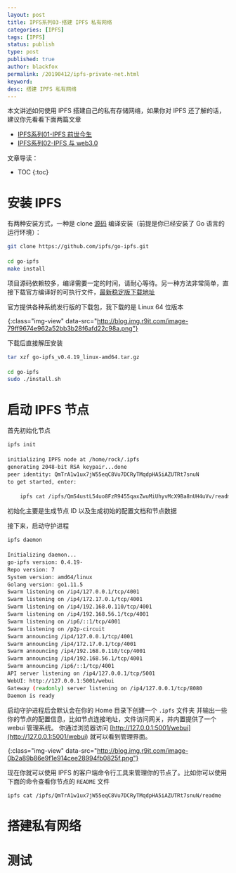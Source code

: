 ```yaml
---
layout: post
title: IPFS系列03-搭建 IPFS 私有网络
categories: [IPFS]
tags: [IPFS]
status: publish
type: post
published: true
author: blackfox
permalink: /20190412/ipfs-private-net.html
keyword: 
desc: 搭建 IPFS 私有网络
---
```


本文讲述如何使用 IPFS 搭建自己的私有存储网络，如果你对 IPFS 还了解的话，建议你先看看下面两篇文章

* [IPFS系列01-IPFS 前世今生](/20180906/ipfs-01-summary.html)
* [IPFS系列02-IPFS 与 web3.0](/20190409/ipfs-and-web3.0.html)

文章导读：
* TOC
{:toc}

# 安装 IPFS

有两种安装方式，一种是 clone [源码](https://github.com/ipfs/go-ipfs) 编译安装（前提是你已经安装了 Go 语言的运行环境）：

```bash
git clone https://github.com/ipfs/go-ipfs.git 

cd go-ipfs
make install
```

项目源码依赖较多，编译需要一定的时间，请耐心等待。另一种方法非常简单，直接下载官方编译好的可执行文件，[最新稳定版下载地址](https://github.com/ipfs/go-ipfs/releases)

官方提供各种系统发行版的下载包，我下载的是 Linux 64 位版本

![](/images/1px.png){:class="img-view" data-src="http://blog.img.r9it.com/image-79ff9674e962a52bb3b28f6afd22c98a.png"}

下载后直接解压安装

```bash
tar xzf go-ipfs_v0.4.19_linux-amd64.tar.gz

cd go-ipfs
sudo ./install.sh
```

# 启动 IPFS 节点

首先初始化节点

```bash
ipfs init

initializing IPFS node at /home/rock/.ipfs
generating 2048-bit RSA keypair...done
peer identity: QmTrA1w1ux7jW55eqC8Vu7DCRyTMqdpHA5iAZUTRt7snuN
to get started, enter:

	ipfs cat /ipfs/QmS4ustL54uo8FzR9455qaxZwuMiUhyvMcX9Ba8nUH4uVv/readme
```
初始化主要是生成节点 ID 以及生成初始的配置文档和节点数据

接下来，启动守护进程

```bash
ipfs daemon 

Initializing daemon...
go-ipfs version: 0.4.19-
Repo version: 7
System version: amd64/linux
Golang version: go1.11.5
Swarm listening on /ip4/127.0.0.1/tcp/4001
Swarm listening on /ip4/172.17.0.1/tcp/4001
Swarm listening on /ip4/192.168.0.110/tcp/4001
Swarm listening on /ip4/192.168.56.1/tcp/4001
Swarm listening on /ip6/::1/tcp/4001
Swarm listening on /p2p-circuit
Swarm announcing /ip4/127.0.0.1/tcp/4001
Swarm announcing /ip4/172.17.0.1/tcp/4001
Swarm announcing /ip4/192.168.0.110/tcp/4001
Swarm announcing /ip4/192.168.56.1/tcp/4001
Swarm announcing /ip6/::1/tcp/4001
API server listening on /ip4/127.0.0.1/tcp/5001
WebUI: http://127.0.0.1:5001/webui
Gateway (readonly) server listening on /ip4/127.0.0.1/tcp/8080
Daemon is ready
```
启动守护进程后会默认会在你的 Home 目录下创建一个 `.ipfs` 文件夹
并输出一些你的节点的配置信息，比如节点连接地址，文件访问网关，并内置提供了一个 webui 管理系统。
你通过浏览器访问 [http://127.0.0.1:5001/webui](http://127.0.0.1:5001/webui) 就可以看到管理界面。

![](/images/1px.png){:class="img-view" data-src="http://blog.img.r9it.com/image-0b2a89b86e9f1e914cee28994fb0825f.png"}

现在你就可以使用 IPFS 的客户端命令行工具来管理你的节点了。比如你可以使用下面的命令查看你节点的 `README` 文件

```bash
ipfs cat /ipfs/QmTrA1w1ux7jW55eqC8Vu7DCRyTMqdpHA5iAZUTRt7snuN/readme
```

# 搭建私有网络



# 测试

